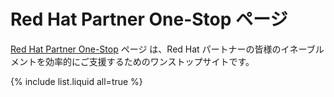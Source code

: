 # Red Hat Partner One-Stop ページ

[Red Hat Partner One-Stop](https://rh-open.github.io/) ページ は、Red Hat パートナーの皆様のイネーブルメントを効率的にご支援するためのワンストップサイトです。

{% include list.liquid all=true %}

